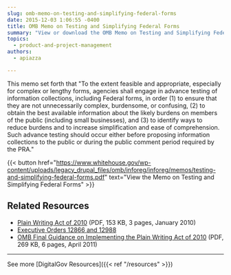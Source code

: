 ```yaml
---
slug: omb-memo-on-testing-and-simplifying-federal-forms
date: 2015-12-03 1:06:55 -0400
title: OMB Memo on Testing and Simplifying Federal Forms
summary: "View or download the OMB Memo on Testing and Simplifying Federal Forms"
topics:
  - product-and-project-management
authors:
  - apiazza

---
```


This memo set forth that "To the extent feasible and appropriate, especially for complex or lengthy forms, agencies shall engage in advance testing of information collections, including Federal forms, in order (1) to ensure that they are not unnecessarily complex, burdensome, or confusing, (2) to obtain the best available information about the likely burdens on members of the public (including small businesses), and (3) to identify ways to reduce burdens and to increase simplification and ease of comprehension. Such advance testing should occur either before proposing information collections to the public or during the public comment period required by the PRA."

{{< button href="https://www.whitehouse.gov/wp-content/uploads/legacy_drupal_files/omb/inforeg/inforeg/memos/testing-and-simplifying-federal-forms.pdf" text="View the Memo on Testing and Simplifying Federal Forms" >}}

## Related Resources

- [Plain Writing Act of 2010](https://www.gpo.gov/fdsys/pkg/PLAW-111publ274/pdf/PLAW-111publ274.pdf) (PDF, 153 KB, 3 pages, January 2010)
- [Executive Orders 12866 and 12988](http://www.plainlanguage.gov/plLaw/law/index.cfm)
- [OMB Final Guidance on Implementing the Plain Writing Act of 2010](https://www.whitehouse.gov/sites/whitehouse.gov/files/omb/memoranda/2011/m11-15.pdf) (PDF, 269 KB, 6 pages, April 2011)

---

See more [DigitalGov Resources]({{< ref "/resources" >}})
